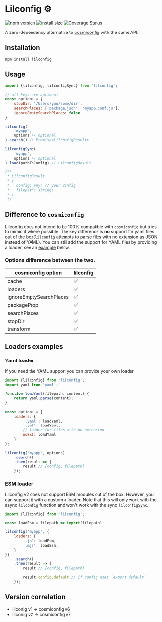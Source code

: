# Lilconfig ⚙️
[![npm version](https://badge.fury.io/js/lilconfig.svg)](https://badge.fury.io/js/lilconfig)
[![install size](https://packagephobia.now.sh/badge?p=lilconfig)](https://packagephobia.now.sh/result?p=lilconfig)
[![Coverage Status](https://coveralls.io/repos/github/antonk52/lilconfig/badge.svg)](https://coveralls.io/github/antonk52/lilconfig)

A zero-dependency alternative to [cosmiconfig](https://www.npmjs.com/package/cosmiconfig) with the same API.

## Installation

```sh
npm install lilconfig
```

## Usage

```js
import {lilconfig, lilconfigSync} from 'lilconfig';

// all keys are optional
const options = {
    stopDir: '/Users/you/some/dir',
    searchPlaces: ['package.json', 'myapp.conf.js'],
    ignoreEmptySearchPlaces: false
}

lilconfig(
    'myapp',
    options // optional
).search() // Promise<LilconfigResult>

lilconfigSync(
    'myapp',
    options // optional
).load(pathToConfig) // LilconfigResult

/**
 * LilconfigResult
 * {
 *   config: any; // your config
 *   filepath: string;
 * }
 */
```

## Difference to `cosmiconfig`
Lilconfig does not intend to be 100% compatible with `cosmiconfig` but tries to mimic it where possible. The key difference is **no** support for yaml files out of the box(`lilconfig` attempts to parse files with no extension as JSON instead of YAML). You can still add the support for YAML files by providing a loader, see an [example](#yaml-loader) below.

### Options difference between the two.

|cosmiconfig option      | lilconfig |
|------------------------|-----------|
|cache                   | ✅        |
|loaders                 | ✅        |
|ignoreEmptySearchPlaces | ✅        |
|packageProp             | ✅        |
|searchPlaces            | ✅        |
|stopDir                 | ✅        |
|transform               | ✅        |

## Loaders examples

### Yaml loader

If you need the YAML support you can provide your own loader

```js
import {lilconfig} from 'lilconfig';
import yaml from 'yaml';

function loadYaml(filepath, content) {
    return yaml.parse(content);
}

const options = {
    loaders: {
        '.yaml': loadYaml,
        '.yml': loadYaml,
        // loader for files with no extension
        noExt: loadYaml
    }
};

lilconfig('myapp', options)
    .search()
    .then(result => {
        result // {config, filepath}
    });
```

### ESM loader

Lilconfig v2 does not support ESM modules out of the box. However, you can support it with a custom a loader. Note that this will only work with the async `lilconfig` function and won't work with the sync `lilconfigSync`.

```js
import {lilconfig} from 'lilconfig';

const loadEsm = filepath => import(filepath);

lilconfig('myapp', {
    loaders: {
        '.js': loadEsm,
        '.mjs': loadEsm,
    }
})
    .search()
    .then(result => {
        result // {config, filepath}

        result.config.default // if config uses `export default`
    });
```

## Version correlation

- lilconig v1 → cosmiconfig v6
- lilconig v2 → cosmiconfig v7

